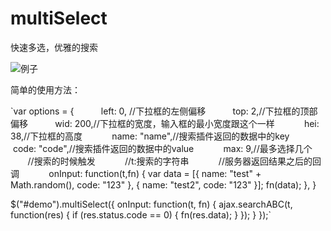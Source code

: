 # multiSelect
快速多选，优雅的搜索

![例子](http://img.blog.csdn.net/20170103160657388?watermark/2/text/aHR0cDovL2Jsb2cuY3Nkbi5uZXQvY3VvOTk1OA==/font/5a6L5L2T/fontsize/400/fill/I0JBQkFCMA==/dissolve/70/gravity/SouthEast)

简单的使用方法：

`var options = {
            left: 0, //下拉框的左侧偏移
            top: 2,//下拉框的顶部偏移
            wid: 200,//下拉框的宽度，输入框的最小宽度跟这个一样
            hei: 38,//下拉框的高度
            name: "name",//搜索插件返回的数据中的key
            code: "code",//搜索插件返回的数据中的value
            max: 9,//最多选择几个
            //搜索的时候触发
            //t:搜索的字符串
            //服务器返回结果之后的回调
            onInput: function(t,fn) {
              var data = [{
                name: "test" + Math.random(),
                code: "123"
              }, {
                name: "test2",
                code: "123"
              }];
              fn(data);
            },
        }
        
$("#demo").multiSelect({
    onInput: function(t, fn) {
        ajax.searchABC(t, function(res) {
            if (res.status.code == 0) {
                fn(res.data);
            } 
        });
    }
});`

